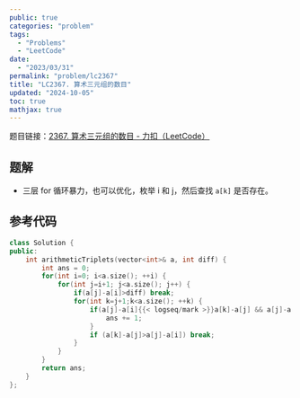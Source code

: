 ```yaml
---
public: true
categories: "problem"
tags:
  - "Problems"
  - "LeetCode"
date:
  - "2023/03/31"
permalink: "problem/lc2367"
title: "LC2367. 算术三元组的数目"
updated: "2024-10-05"
toc: true
mathjax: true
---
```


题目链接：[2367. 算术三元组的数目 - 力扣（LeetCode）](https://leetcode.cn/problems/number-of-arithmetic-triplets/)

<!--more-->

## 题解

  + 三层 for 循环暴力，也可以优化，枚举 i 和 j，然后查找 `a[k]` 是否存在。

## 参考代码

```cpp
class Solution {
public:
    int arithmeticTriplets(vector<int>& a, int diff) {
        int ans = 0;
        for(int i=0; i<a.size(); ++i) {
            for(int j=i+1; j<a.size(); j++) {
                if(a[j]-a[i]>diff) break;
                for(int k=j+1;k<a.size(); ++k) {
                    if(a[j]-a[i]{{< logseq/mark >}}a[k]-a[j] && a[j]-a[i]{{< / logseq/mark >}}diff) {
                        ans += 1;
                    }
                    if (a[k]-a[j]>a[j]-a[i]) break;
                }
            }
        }
        return ans;
    }
};
```



